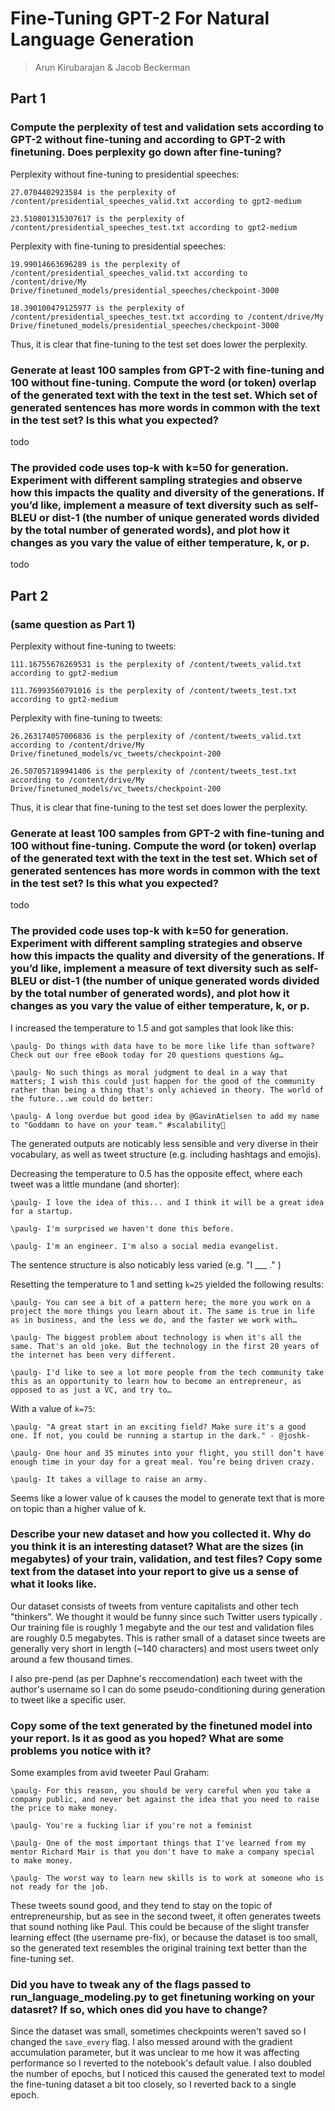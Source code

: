# Fine-Tuning GPT-2 For Natural Language Generation
> Arun Kirubarajan & Jacob Beckerman

## Part 1
### Compute the perplexity of test and validation sets according to GPT-2 without fine-tuning and according to GPT-2 with finetuning. Does perplexity go down after fine-tuning?

Perplexity without fine-tuning to presidential speeches: 
```
27.0704402923584 is the perplexity of /content/presidential_speeches_valid.txt according to gpt2-medium

23.510801315307617 is the perplexity of /content/presidential_speeches_test.txt according to gpt2-medium
```

Perplexity with fine-tuning to presidential speeches: 
```
19.99014663696289 is the perplexity of /content/presidential_speeches_valid.txt according to /content/drive/My Drive/finetuned_models/presidential_speeches/checkpoint-3000

18.390100479125977 is the perplexity of /content/presidential_speeches_test.txt according to /content/drive/My Drive/finetuned_models/presidential_speeches/checkpoint-3000
```

Thus, it is clear that fine-tuning to the test set does lower the perplexity.

### Generate at least 100 samples from GPT-2 with fine-tuning and 100 without fine-tuning. Compute the word (or token) overlap of the generated text with the text in the test set. Which set of generated sentences has more words in common with the text in the test set? Is this what you expected?

todo

### The provided code uses top-k with k=50 for generation. Experiment with different sampling strategies and observe how this impacts the quality and diversity of the generations. If you’d like, implement a measure of text diversity such as self-BLEU or dist-1 (the number of unique generated words divided by the total number of generated words), and plot how it changes as you vary the value of either temperature, k, or p.

todo

## Part 2
### (same question as Part 1)

Perplexity without fine-tuning to tweets: 
```
111.16755676269531 is the perplexity of /content/tweets_valid.txt according to gpt2-medium

111.76993560791016 is the perplexity of /content/tweets_test.txt according to gpt2-medium
```

Perplexity with fine-tuning to tweets: 
```
26.263174057006836 is the perplexity of /content/tweets_valid.txt according to /content/drive/My Drive/finetuned_models/vc_tweets/checkpoint-200

26.507057189941406 is the perplexity of /content/tweets_test.txt according to /content/drive/My Drive/finetuned_models/vc_tweets/checkpoint-200
```

Thus, it is clear that fine-tuning to the test set does lower the perplexity.

### Generate at least 100 samples from GPT-2 with fine-tuning and 100 without fine-tuning. Compute the word (or token) overlap of the generated text with the text in the test set. Which set of generated sentences has more words in common with the text in the test set? Is this what you expected?

todo

### The provided code uses top-k with k=50 for generation. Experiment with different sampling strategies and observe how this impacts the quality and diversity of the generations. If you’d like, implement a measure of text diversity such as self-BLEU or dist-1 (the number of unique generated words divided by the total number of generated words), and plot how it changes as you vary the value of either temperature, k, or p.

I increased the temperature to 1.5 and got samples that look like this:

```
\paulg- Do things with data have to be more like life than software? Check out our free eBook today for 20 questions questions &g… 

\paulg- No such things as moral judgment to deal in a way that matters; I wish this could just happen for the good of the community rather than being a thing that's only achieved in theory. The world of the future...we could do better: 

\paulg- A long overdue but good idea by @GavinAtielsen to add my name to "Goddamn to have on your team." #scalability👋 
```

The generated outputs are noticably less sensible and very diverse in their vocabulary, as well as tweet structure (e.g. including hashtags and emojis).

Decreasing the temperature to 0.5 has the opposite effect, where each tweet was a little mundane (and shorter):

```
\paulg- I love the idea of this... and I think it will be a great idea for a startup. 

\paulg- I'm surprised we haven't done this before. 

\paulg- I'm an engineer. I'm also a social media evangelist. 
```

The sentence structure is also noticably less varied (e.g. "I ___ ." )  

Resetting the temperature to 1 and setting `k=25` yielded the following results:

```
\paulg- You can see a bit of a pattern here; the more you work on a project the more things you learn about it. The same is true in life as in business, and the less we do, and the faster we work with… 

\paulg- The biggest problem about technology is when it's all the same. That's an old joke. But the technology in the first 20 years of the internet has been very different. 

\paulg- I'd like to see a lot more people from the tech community take this as an opportunity to learn how to become an entrepreneur, as opposed to as just a VC, and try to… 
```

With a value of `k=75`:

```
\paulg- "A great start in an exciting field? Make sure it's a good one. If not, you could be running a startup in the dark." - @joshk- 

\paulg- One hour and 35 minutes into your flight, you still don’t have enough time in your day for a great meal. You’re being driven crazy. 

\paulg- It takes a village to raise an army. 

```

Seems like a lower value of k causes the model to generate text that is more on topic than a higher value of k.

### Describe your new dataset and how you collected it. Why do you think it is an interesting dataset? What are the sizes (in megabytes) of your train, validation, and test files? Copy some text from the dataset into your report to give us a sense of what it looks like.

Our dataset consists of tweets from venture capitalists and other tech "thinkers". We thought it would be funny since such Twitter users typically . Our training file is roughly 1 megabyte and the our test and validation files are roughly 0.5 megabytes. This is rather small of a dataset since tweets are generally very short in length (~140 characters) and most users tweet only around a few thousand times.

I also pre-pend (as per Daphne's reccomendation) each tweet with the author's username so I can do some pseudo-conditioning during generation to tweet like a specific user.

### Copy some of the text generated by the finetuned model into your report. Is it as good as you hoped? What are some problems you notice with it?

Some examples from avid tweeter Paul Graham:

```
\paulg- For this reason, you should be very careful when you take a company public, and never bet against the idea that you need to raise the price to make money. 

\paulg- You're a fucking liar if you're not a feminist 

\paulg- One of the most important things that I've learned from my mentor Richard Mair is that you don't have to make a company special to make money. 

\paulg- The worst way to learn new skills is to work at someone who is not ready for the job. 
```

These tweets sound good, and they tend to stay on the topic of entrepreneurship, but as see in the second tweet, it often generates tweets that sound nothing like Paul. This could be because of the slight transfer learning effect (the username pre-fix), or because the dataset is too small, so the generated text resembles the original training text better than the fine-tuning set.

### Did you have to tweak any of the flags passed to run_language_modeling.py to get finetuning working on your datasret? If so, which ones did you have to change?

Since the dataset was small, sometimes checkpoints weren't saved so I changed the `save_every` flag. I also messed around with the gradient accumulation parameter, but it was unclear to me how it was affecting performance so I reverted to the notebook's default value. I also doubled the number of epochs, but I noticed this caused the generated text to model the fine-tuning dataset a bit too closely, so I reverted back to a single epoch.
